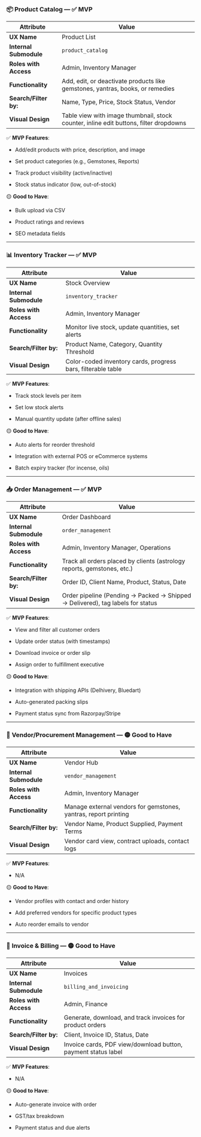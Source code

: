 ### 📦 **Product Catalog** — ✅ **MVP**

|Attribute|Value|
|---|---|
|**UX Name**|Product List|
|**Internal Submodule**|`product_catalog`|
|**Roles with Access**|Admin, Inventory Manager|
|**Functionality**|Add, edit, or deactivate products like gemstones, yantras, books, or remedies|
|**Search/Filter by:**|Name, Type, Price, Stock Status, Vendor|
|**Visual Design**|Table view with image thumbnail, stock counter, inline edit buttons, filter dropdowns|

✅ **MVP Features**:

- Add/edit products with price, description, and image
    
- Set product categories (e.g., Gemstones, Reports)
    
- Track product visibility (active/inactive)
    
- Stock status indicator (low, out-of-stock)
    

🟡 **Good to Have**:

- Bulk upload via CSV
    
- Product ratings and reviews
    
- SEO metadata fields
    

---

### 📊 **Inventory Tracker** — ✅ **MVP**

|Attribute|Value|
|---|---|
|**UX Name**|Stock Overview|
|**Internal Submodule**|`inventory_tracker`|
|**Roles with Access**|Admin, Inventory Manager|
|**Functionality**|Monitor live stock, update quantities, set alerts|
|**Search/Filter by:**|Product Name, Category, Quantity Threshold|
|**Visual Design**|Color-coded inventory cards, progress bars, filterable table|

✅ **MVP Features**:

- Track stock levels per item
    
- Set low stock alerts
    
- Manual quantity update (after offline sales)
    

🟡 **Good to Have**:

- Auto alerts for reorder threshold
    
- Integration with external POS or eCommerce systems
    
- Batch expiry tracker (for incense, oils)
    

---

### 📥 **Order Management** — ✅ **MVP**

|Attribute|Value|
|---|---|
|**UX Name**|Order Dashboard|
|**Internal Submodule**|`order_management`|
|**Roles with Access**|Admin, Inventory Manager, Operations|
|**Functionality**|Track all orders placed by clients (astrology reports, gemstones, etc.)|
|**Search/Filter by:**|Order ID, Client Name, Product, Status, Date|
|**Visual Design**|Order pipeline (Pending → Packed → Shipped → Delivered), tag labels for status|

✅ **MVP Features**:

- View and filter all customer orders
    
- Update order status (with timestamps)
    
- Download invoice or order slip
    
- Assign order to fulfillment executive
    

🟡 **Good to Have**:

- Integration with shipping APIs (Delhivery, Bluedart)
    
- Auto-generated packing slips
    
- Payment status sync from Razorpay/Stripe
    

---

### 🔧 **Vendor/Procurement Management** — 🟡 **Good to Have**

|Attribute|Value|
|---|---|
|**UX Name**|Vendor Hub|
|**Internal Submodule**|`vendor_management`|
|**Roles with Access**|Admin, Inventory Manager|
|**Functionality**|Manage external vendors for gemstones, yantras, report printing|
|**Search/Filter by:**|Vendor Name, Product Supplied, Payment Terms|
|**Visual Design**|Vendor card view, contract uploads, contact logs|

✅ **MVP Features**:

- N/A
    

🟡 **Good to Have**:

- Vendor profiles with contact and order history
    
- Add preferred vendors for specific product types
    
- Auto reorder emails to vendor
    

---

### 🧾 **Invoice & Billing** — 🟡 **Good to Have**

|Attribute|Value|
|---|---|
|**UX Name**|Invoices|
|**Internal Submodule**|`billing_and_invoicing`|
|**Roles with Access**|Admin, Finance|
|**Functionality**|Generate, download, and track invoices for product orders|
|**Search/Filter by:**|Client, Invoice ID, Status, Date|
|**Visual Design**|Invoice cards, PDF view/download button, payment status label|

✅ **MVP Features**:

- N/A
    

🟡 **Good to Have**:

- Auto-generate invoice with order
    
- GST/tax breakdown
    
- Payment status and due alerts